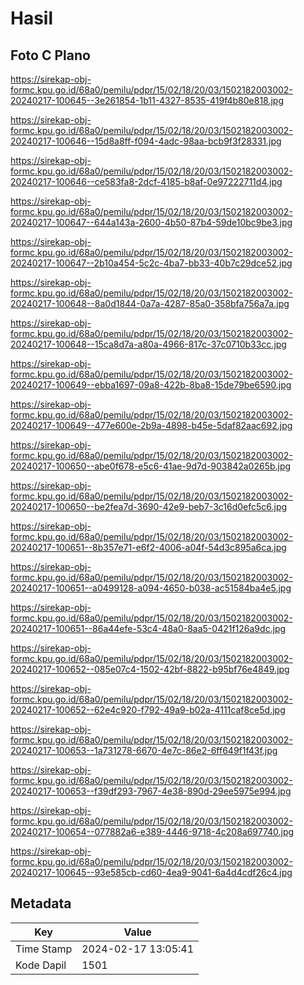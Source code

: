 # Hasil

## Foto C Plano

https://sirekap-obj-formc.kpu.go.id/68a0/pemilu/pdpr/15/02/18/20/03/1502182003002-20240217-100645--3e261854-1b11-4327-8535-419f4b80e818.jpg

https://sirekap-obj-formc.kpu.go.id/68a0/pemilu/pdpr/15/02/18/20/03/1502182003002-20240217-100646--15d8a8ff-f094-4adc-98aa-bcb9f3f28331.jpg

https://sirekap-obj-formc.kpu.go.id/68a0/pemilu/pdpr/15/02/18/20/03/1502182003002-20240217-100646--ce583fa8-2dcf-4185-b8af-0e97222711d4.jpg

https://sirekap-obj-formc.kpu.go.id/68a0/pemilu/pdpr/15/02/18/20/03/1502182003002-20240217-100647--644a143a-2600-4b50-87b4-59de10bc9be3.jpg

https://sirekap-obj-formc.kpu.go.id/68a0/pemilu/pdpr/15/02/18/20/03/1502182003002-20240217-100647--2b10a454-5c2c-4ba7-bb33-40b7c29dce52.jpg

https://sirekap-obj-formc.kpu.go.id/68a0/pemilu/pdpr/15/02/18/20/03/1502182003002-20240217-100648--8a0d1844-0a7a-4287-85a0-358bfa756a7a.jpg

https://sirekap-obj-formc.kpu.go.id/68a0/pemilu/pdpr/15/02/18/20/03/1502182003002-20240217-100648--15ca8d7a-a80a-4966-817c-37c0710b33cc.jpg

https://sirekap-obj-formc.kpu.go.id/68a0/pemilu/pdpr/15/02/18/20/03/1502182003002-20240217-100649--ebba1697-09a8-422b-8ba8-15de79be6590.jpg

https://sirekap-obj-formc.kpu.go.id/68a0/pemilu/pdpr/15/02/18/20/03/1502182003002-20240217-100649--477e600e-2b9a-4898-b45e-5daf82aac692.jpg

https://sirekap-obj-formc.kpu.go.id/68a0/pemilu/pdpr/15/02/18/20/03/1502182003002-20240217-100650--abe0f678-e5c6-41ae-9d7d-903842a0265b.jpg

https://sirekap-obj-formc.kpu.go.id/68a0/pemilu/pdpr/15/02/18/20/03/1502182003002-20240217-100650--be2fea7d-3690-42e9-beb7-3c16d0efc5c6.jpg

https://sirekap-obj-formc.kpu.go.id/68a0/pemilu/pdpr/15/02/18/20/03/1502182003002-20240217-100651--8b357e71-e6f2-4006-a04f-54d3c895a6ca.jpg

https://sirekap-obj-formc.kpu.go.id/68a0/pemilu/pdpr/15/02/18/20/03/1502182003002-20240217-100651--a0499128-a094-4650-b038-ac51584ba4e5.jpg

https://sirekap-obj-formc.kpu.go.id/68a0/pemilu/pdpr/15/02/18/20/03/1502182003002-20240217-100651--86a44efe-53c4-48a0-8aa5-0421f126a9dc.jpg

https://sirekap-obj-formc.kpu.go.id/68a0/pemilu/pdpr/15/02/18/20/03/1502182003002-20240217-100652--085e07c4-1502-42bf-8822-b95bf76e4849.jpg

https://sirekap-obj-formc.kpu.go.id/68a0/pemilu/pdpr/15/02/18/20/03/1502182003002-20240217-100652--62e4c920-f792-49a9-b02a-4111caf8ce5d.jpg

https://sirekap-obj-formc.kpu.go.id/68a0/pemilu/pdpr/15/02/18/20/03/1502182003002-20240217-100653--1a731278-6670-4e7c-86e2-6ff649f1f43f.jpg

https://sirekap-obj-formc.kpu.go.id/68a0/pemilu/pdpr/15/02/18/20/03/1502182003002-20240217-100653--f39df293-7967-4e38-890d-29ee5975e994.jpg

https://sirekap-obj-formc.kpu.go.id/68a0/pemilu/pdpr/15/02/18/20/03/1502182003002-20240217-100654--077882a6-e389-4446-9718-4c208a697740.jpg

https://sirekap-obj-formc.kpu.go.id/68a0/pemilu/pdpr/15/02/18/20/03/1502182003002-20240217-100645--93e585cb-cd60-4ea9-9041-6a4d4cdf26c4.jpg


## Metadata

| Key        | Value               |
| ---------- | ------------------- |
| Time Stamp | 2024-02-17 13:05:41 |
| Kode Dapil | 1501                |



